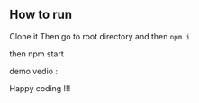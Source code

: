 ## How to run

Clone it
Then go to root directory 
and then `npm i`

then npm start

demo vedio : 

Happy coding !!!
